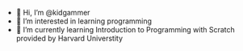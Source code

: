- 👋 Hi, I’m @kidgammer
- 👀 I’m interested in learning programming
- 🌱 I’m currently learning Introduction to Programming with Scratch provided by Harvard Universtity

<!---
kidgammer/kidgammer is a ✨ special ✨ repository because its `README.md` (this file) appears on your GitHub profile.
You can click the Preview link to take a look at your changes.
--->
